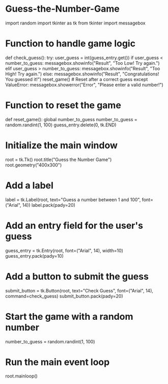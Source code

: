 # Guess-the-Number-Game
import random
import tkinter as tk
from tkinter import messagebox

# Function to handle game logic
def check_guess():
    try:
        user_guess = int(guess_entry.get())
        if user_guess < number_to_guess:
            messagebox.showinfo("Result", "Too Low! Try again.")
        elif user_guess > number_to_guess:
            messagebox.showinfo("Result", "Too High! Try again.")
        else:
            messagebox.showinfo("Result", "Congratulations! You guessed it!")
            reset_game()  # Reset after a correct guess
    except ValueError:
        messagebox.showerror("Error", "Please enter a valid number!")

# Function to reset the game
def reset_game():
    global number_to_guess
    number_to_guess = random.randint(1, 100)
    guess_entry.delete(0, tk.END)

# Initialize the main window
root = tk.Tk()
root.title("Guess the Number Game")
root.geometry("400x300")

# Add a label
label = tk.Label(root, text="Guess a number between 1 and 100", font=("Arial", 14))
label.pack(pady=20)

# Add an entry field for the user's guess
guess_entry = tk.Entry(root, font=("Arial", 14), width=10)
guess_entry.pack(pady=10)

# Add a button to submit the guess
submit_button = tk.Button(root, text="Check Guess", font=("Arial", 14), command=check_guess)
submit_button.pack(pady=20)

# Start the game with a random number
number_to_guess = random.randint(1, 100)

# Run the main event loop
root.mainloop()
